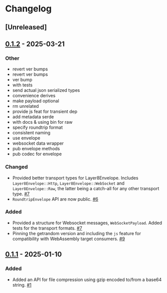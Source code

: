 # Changelog

## [Unreleased]

## [0.1.2](https://github.com/globe-and-citizen/layer8-primitives-rs/compare/v0.1.1...v0.1.2) - 2025-03-21

### Other

- revert ver bumps
- revert ver bumps
- ver bump
- with tests
- send actual json serialized types
- convenience derives
- make payload optional
- rm unrelated
- provide js feat for transient dep
- add metadata serde
- with docs & using bin for raw
- specify roundtrip format
- consistent naming
- use envelope
- websocket data wrapper
- pub envelope methods
- pub codec for envelope

### Changed

- Provided better transport types for Layer8Envelope. Includes `Layer8Envelope::Http`, `Layer8Envelope::WebSocket` and `Layer8Envelope::Raw`, the latter being a catch-all for any other transport type. [#7](https://github.com/globe-and-citizen/layer8-primitives-rs/pull/7)
- `RoundtripEnvelope` API are now public. [#6](https://github.com/globe-and-citizen/layer8-primitives-rs/pull/6)

### Added

- Provided a structure for Websocket messages, `WebSocketPayload`. Added tests for the transport formats. [#7](https://github.com/globe-and-citizen/layer8-primitives-rs/pull/7)
- Pinning the getrandom version and including the `js` feature for compatibility with WebAssembly target consumers. [#9](https://github.com/globe-and-citizen/layer8-primitives-rs/pull/9)

## [0.1.1](https://github.com/globe-and-citizen/layer8-primitives-rs/releases/tag/v0.1.1) - 2025-01-10

### Added

- Added an API for file compression using gzip encoded to/from a base64 string. [#1](https://github.com/globe-and-citizen/layer8-primitives-rs/pull/1)
